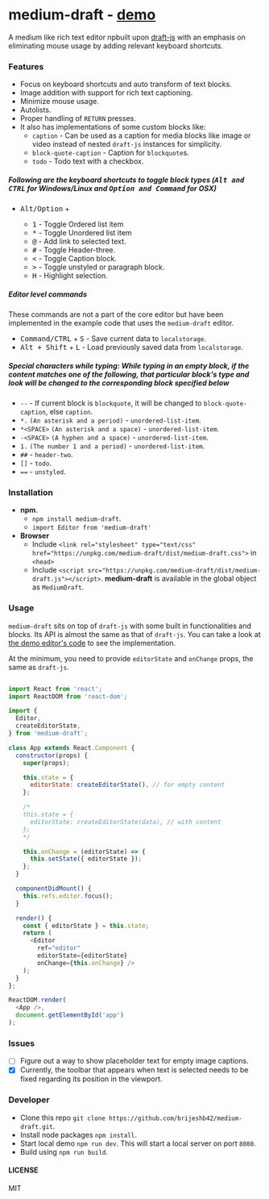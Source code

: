# medium-draft - [demo](http://bitwiser.in/medium-draft/)

A medium like rich text editor npbuilt upon [draft-js](https://facebook.github.io/draft-js/) with an emphasis on eliminating mouse usage by adding relevant keyboard shortcuts.

### Features

- Focus on keyboard shortcuts and auto transform of text blocks.
- Image addition with support for rich text captioning.
- Minimize mouse usage.
- Autolists.
- Proper handling of `RETURN` presses.
- It also has implementations of some custom blocks like:
    - `caption` - Can be used as a caption for media blocks like image or video instead of nested `draft-js` instances for simplicity.
    - `block-quote-caption` - Caption for `blockquote`s.
    - `todo` - Todo text with a checkbox.

##### Following are the keyboard shortcuts to toggle block types (<kbd>Alt and CTRL</kbd> for Windows/Linux and <kbd>Option and Command</kbd> for OSX)
*   <kbd>Alt/Option</kbd> +

    *   <kbd>1</kbd> - Toggle Ordered list item
    *   <kbd>*</kbd> - Toggle Unordered list item
    *   <kbd>@</kbd> - Add link to selected text.
    *   <kbd>#</kbd> - Toggle Header-three.
    *   <kbd><</kbd> - Toggle Caption block.
    *   <kbd>></kbd> - Toggle unstyled or paragraph block.
    *   <kbd>H</kbd> - Highlight selection.

##### Editor level commands

These commands are not a part of the core editor but have been implemented in the example code that uses the `medium-draft` editor.

*   <kbd>Command/CTRL</kbd> + <kbd>S</kbd> - Save current data to `localstorage`.
*   <kbd>Alt + Shift</kbd> + <kbd>L</kbd> - Load previously saved data from `localstorage`.

##### Special characters while typing: While typing in an empty block, if the content matches one of the following, that particular block's type and look will be changed to the corresponding block specified below

*   `--` - If current block is `blockquote`, it will be changed to `block-quote-caption`, else `caption`.
*   `*.` `(An asterisk and a period)` - `unordered-list-item`.
*   `*<SPACE>` `(An asterisk and a space)` - `unordered-list-item`.
*   `-<SPACE>` `(A hyphen and a space)` - `unordered-list-item`.
*   `1.` `(The number 1 and a period)` - `unordered-list-item`.
*   `##` - `header-two`.
*   `[]` - `todo`.
*   `==` - `unstyled`.

### Installation

- **npm**.
    - `npm install medium-draft`.
    - `import Editor from 'medium-draft'`
- **Browser**
    - Include `<link rel="stylesheet" type="text/css" href="https://unpkg.com/medium-draft/dist/medium-draft.css">` in `<head>`
    - Include `<script src="https://unpkg.com/medium-draft/dist/medium-draft.js"></script>`. **medium-draft** is available in the global object as `MediumDraft`.

### Usage

`medium-draft` sits on top of `draft-js` with some built in functionalities and blocks. Its API is almost the same as that of `draft-js`. You can take a look at [the demo editor's code](https://github.com/brijeshb42/medium-draft/tree/master/src/example.js) to see the implementation.

At the minimum, you need to provide `editorState` and `onChange` props, the same as `draft-js`.

```javascript

import React from 'react';
import ReactDOM from 'react-dom';

import {
  Editor,
  createEditorState,
} from 'medium-draft';

class App extends React.Component {
  constructor(props) {
    super(props);

    this.state = {
      editorState: createEditorState(), // for empty content
    };

    /*
    this.state = {
      editorState: createEditorState(data), // with content
    };
    */

    this.onChange = (editorState) => {
      this.setState({ editorState });
    };
  }

  componentDidMount() {
    this.refs.editor.focus();
  }

  render() {
    const { editorState } = this.state;
    return (
      <Editor
        ref="editor"
        editorState={editorState}
        onChange={this.onChange} />
    );
  }
};

ReactDOM.render(
  <App />,
  document.getElementById('app')
);
```

### Issues

- [ ] Figure out a way to show placeholder text for empty image captions.
- [x] Currently, the toolbar that appears when text is selected needs to be fixed regarding its position in the viewport.

### Developer

- Clone this repo `git clone https://github.com/brijeshb42/medium-draft.git`.
- Install node packages `npm install`.
- Start local demo `npm run dev`. This will start a local server on port `8080`.
- Build using `npm run build`.

#### LICENSE

MIT
